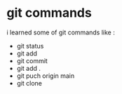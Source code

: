 # git commands 

i learned some of git commands like : 

- git status
- git add
- git commit
- git add .
- git puch origin main
- git clone

